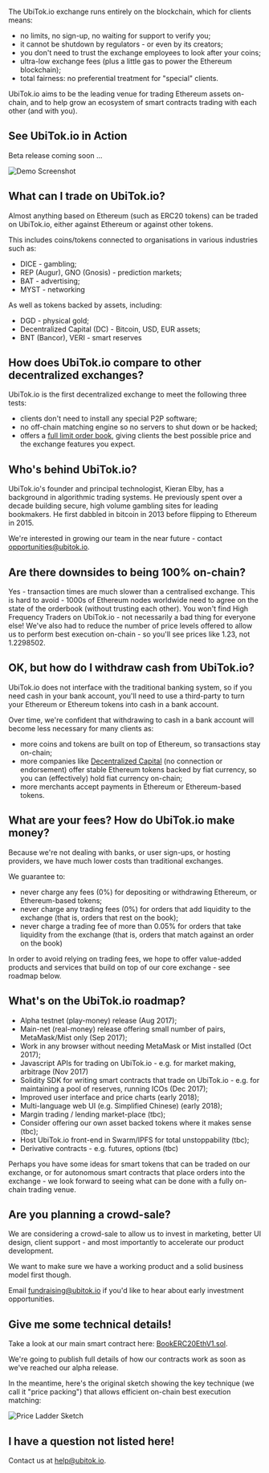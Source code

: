 The UbiTok.io exchange runs entirely on the blockchain, which for clients means:
- no limits, no sign-up, no waiting for support to verify you;
- it cannot be shutdown by regulators - or even by its creators;
- you don't need to trust the exchange employees to look after your coins;
- ultra-low exchange fees (plus a little gas to power the Ethereum blockchain);
- total fairness: no preferential treatment for "special" clients.

UbiTok.io aims to be the leading venue for trading Ethereum assets on-chain, and to help grow an ecosystem of smart contracts trading with each other (and with you).

## See UbiTok.io in Action
Beta release coming soon ...

![Demo Screenshot](./screenshot.png)

## What can I trade on UbiTok.io?
Almost anything based on Ethereum (such as ERC20 tokens) can be traded on UbiTok.io, either against Ethereum or against other tokens.

This includes coins/tokens connected to organisations in various industries such as:
- DICE - gambling;
- REP (Augur), GNO (Gnosis) - prediction markets;
- BAT - advertising;
- MYST - networking

As well as tokens backed by assets, including:
- DGD - physical gold;
- Decentralized Capital (DC) - Bitcoin, USD, EUR assets;
- BNT (Bancor), VERI - smart reserves

## How does UbiTok.io compare to other decentralized exchanges?
UbiTok.io is the first decentralized exchange to meet the following three tests:
 - clients don't need to install any special P2P software;
 - no off-chain matching engine so no servers to shut down or be hacked;
 - offers a [full limit order book](./trading-rules.md), giving clients the best possible price and the exchange features you expect.

## Who's behind UbiTok.io?
UbiTok.io's founder and principal technologist, Kieran Elby, has a background in algorithmic trading systems. He previously spent over a decade building secure, high volume gambling sites for leading bookmakers. He first dabbled in bitcoin in 2013 before flipping to Ethereum in 2015.

We're interested in growing our team in the near future - contact opportunities@ubitok.io.

## Are there downsides to being 100% on-chain?
Yes - transaction times are much slower than a centralised exchange. This is hard to avoid - 1000s of Ethereum nodes worldwide need to agree on the state of the orderbook (without trusting each other). You won't find High Frequency Traders on UbiTok.io - not necessarily a bad thing for everyone else! We've also had to reduce the number of price levels offered to allow us to perform best execution on-chain - so you'll see prices like 1.23, not 1.2298502.

## OK, but how do I withdraw cash from UbiTok.io?
UbiTok.io does not interface with the traditional banking system, so if you need cash in your bank account, you'll need to use a third-party to turn your Ethereum or Ethereum tokens into cash in a bank account.

Over time, we're confident that withdrawing to cash in a bank account will become less necessary for many clients as:
 - more coins and tokens are built on top of Ethereum, so transactions stay on-chain;
 - more companies like [Decentralized Capital](https://www.decentralizedcapital.com/) (no connection or endorsement) offer stable Ethereum tokens backed by fiat currency, so you can (effectively) hold fiat currency on-chain;
 - more merchants accept payments in Ethereum or Ethereum-based tokens.

## What are your fees? How do UbiTok.io make money?
Because we're not dealing with banks, or user sign-ups, or hosting providers, we have much lower costs than traditional exchanges.

We guarantee to:
 - never charge any fees (0%) for depositing or withdrawing Ethereum, or Ethereum-based tokens;
 - never charge any trading fees (0%) for orders that add liquidity to the exchange (that is, orders that rest on the book);
 - never charge a trading fee of more than 0.05% for orders that take liquidity from the exchange (that is, orders that match against an order on the book)

In order to avoid relying on trading fees, we hope to offer value-added products and services that build on top of our core exchange - see roadmap below.

## What's on the UbiTok.io roadmap?
- Alpha testnet (play-money) release (Aug 2017);
- Main-net (real-money) release offering small number of pairs, MetaMask/Mist only (Sep 2017);
- Work in any browser without needing MetaMask or Mist installed (Oct 2017);
- Javascript APIs for trading on UbiTok.io - e.g. for market making, arbitrage (Nov 2017)
- Solidity SDK for writing smart contracts that trade on UbiTok.io - e.g. for maintaining a pool of reserves, running ICOs (Dec 2017);
- Improved user interface and price charts (early 2018);
- Multi-language web UI (e.g. Simplified Chinese)  (early 2018);
- Margin trading / lending market-place (tbc);
- Consider offering our own asset backed tokens where it makes sense (tbc);
- Host UbiTok.io front-end in Swarm/IPFS for total unstoppability (tbc);
- Derivative contracts - e.g. futures, options (tbc)

Perhaps you have some ideas for smart tokens that can be traded on our exchange, or for autonomous smart contracts that place orders into the exchange - we look forward to seeing what can be done with a fully on-chain trading venue.

## Are you planning a crowd-sale?
We are considering a crowd-sale to allow us to invest in marketing, better UI design, client support - and most importantly to accelerate our product development.

We want to make sure we have a working product and a solid business model first though.

Email fundraising@ubitok.io if you'd like to hear about early investment opportunities.

## Give me some technical details!
Take a look at our main smart contract here: [BookERC20EthV1.sol](https://github.com/kieranelby/UbiTok.io/blob/master/contracts/BookERC20EthV1.sol).

We're going to publish full details of how our contracts work as soon as we've reached our alpha release.

In the meantime, here's the original sketch showing the key technique (we call it "price packing") that allows efficient on-chain best execution matching:

![Price Ladder Sketch](./price-ladder-sketch.png)

## I have a question not listed here!
Contact us at help@ubitok.io.
